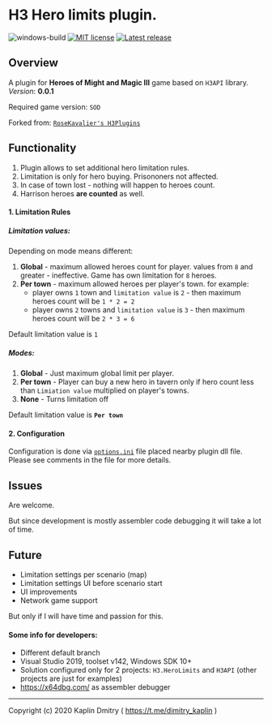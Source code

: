 # H3 Hero limits plugin.

![windows-build](https://github.com/X-Stuff/H3Plugins/workflows/windows-build/badge.svg)
[![MIT license](https://img.shields.io/badge/License-MIT-blue.svg)](https://lbesson.mit-license.org/)
[![Latest release](https://badgen.net/github/release/x-stuff/h3plugins)](https://github.com/X-Stuff/H3Plugins/releases)


## Overview

A plugin for **Heroes of Might and Magic III** game based on `H3API` library.  
*Version*: **0.0.1**

Required game version: `SOD`

Forked from: [`RoseKavalier's H3Plugins`](https://github.com/RoseKavalier/H3Plugins)

## Functionality

1. Plugin allows to set additional hero limitation rules.
2. Limitation is only for hero buying. Prisononers not affected.
3. In case of town lost - nothing will happen to heroes count.
4. Harrison heroes **are counted** as well.

#### 1. Limitation Rules

##### Limitation values:
  Depending on mode means different:
  1. **Global** - maximum allowed heroes count for player. values from `8` and greater - ineffective. Game has own limitation for `8` heroes.
  2. **Per town** - maximum allowed heroes per player's town. for example:
     - player owns `1` town and `limitation value` is `2` - then maximum heroes count will be `1 * 2 = 2`
     - player owns `2` towns and `limitation value` is `3` - then maximum heroes count will be `2 * 3 = 6`

  Default limitation value is `1`

##### Modes:
  1. **Global** - Just maximum global limit per player.
  2. **Per town** - Player can buy a new hero in tavern only if hero count less than `Limiation value` multiplied on player's towns.
  3. **None** - Turns limitation off

  Default limitation value is **`Per town`**

#### 2. Configuration

Configuration is done via [`options.ini`](Resources/options.ini) file placed nearby plugin dll file.
Please see comments in the file for more details.

## Issues

Are welcome.

But since development is mostly assembler code debugging it will take a lot of time.

## Future

 * Limitation settings per scenario (map)
 * Limitation settings UI before scenario start
 * UI improvements
 * Network game support

But only if I will have time and passion for this.

#### Some info for developers:

 * Different default branch
 * Visual Studio 2019, toolset v142, Windows SDK 10+
 * Solution configured only for 2 projects: `H3.HeroLimits` and `H3API` (other projects are just for examples)
 * https://x64dbg.com/ as assembler debugger

-------
Copyright (c) 2020 Kaplin Dmitry ( https://t.me/dimitry_kaplin )